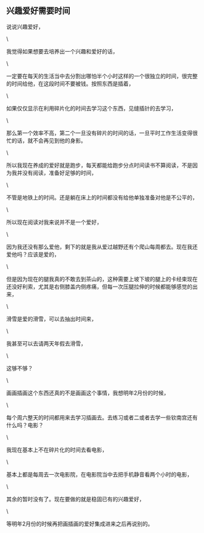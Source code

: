 兴趣爱好需要时间
---------------------------
说说兴趣爱好，

\\

我觉得如果想要去培养出一个兴趣和爱好的话，

\\

一定要在每天的生活当中去分割出哪怕半个小时这样的一个很独立的时间，很完整的时间给他，在这段时间不要被钱。按照东西是插着，

\\

如果仅仅显示在利用碎片化的时间去学习这个东西，见缝插针的去学习，

\\

那么第一个效率不高，第二个一旦没有碎片的时间的话，一旦平时工作生活变得很忙的话，就不会再见到他的身影。

\\

所以我现在养成的爱好就是跑步，每天都能给跑步分点时间读书不算阅读，不是因为我并没有阅读，准备好足够的时间，

\\

不管是地铁上的时间。还是躺在床上的时间都没有给他单独准备对他是不公平的，

\\

所以现在阅读对我来说并不是一个爱好，

\\

因为我还没有那么爱他，剩下的就是我从爱过越野还有个爬山每周都去。现在我还爱他吗？应该是爱的，

\\

但是因为现在的腿我真的不敢去到茶山的，这种需要上坡下坡的腿上的卡经束现在还没好利索，尤其是右侧膝盖内侧疼痛，但每一次压腿拉伸的时候都能够感觉的出来，

\\

滑雪是爱的滑雪，可以去抽出时间来，

\\

我甚至可以去请两天年假去滑雪，

\\

这够不够？

\\

画画插画这个东西还真的不是画画这个事情，我想明年2月份的时候，

\\

每个周六整天的时间都用来去学习插画去。去练习或者二或者去学一些钦南宫还有什么吗？电影？

\\

我现在基本上不在碎片化的时间去看电影，

\\

基本上都是每周去一次电影院，在电影院当中去把手机静音看两个小时的电影，

\\

其余的暂时没有了。现在要做的就是稳固已有的兴趣爱好，

\\

等明年2月份的时候再把画插画的爱好集成进来之后再说别的。
